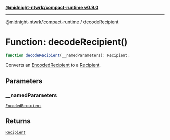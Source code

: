 [**@midnight-ntwrk/compact-runtime v0.9.0**](../README.md)

***

[@midnight-ntwrk/compact-runtime](../globals.md) / decodeRecipient

# Function: decodeRecipient()

```ts
function decodeRecipient(__namedParameters): Recipient;
```

Converts an [EncodedRecipient](../interfaces/EncodedRecipient.md) to a [Recipient](../interfaces/Recipient.md).

## Parameters

### \_\_namedParameters

[`EncodedRecipient`](../interfaces/EncodedRecipient.md)

## Returns

[`Recipient`](../interfaces/Recipient.md)
